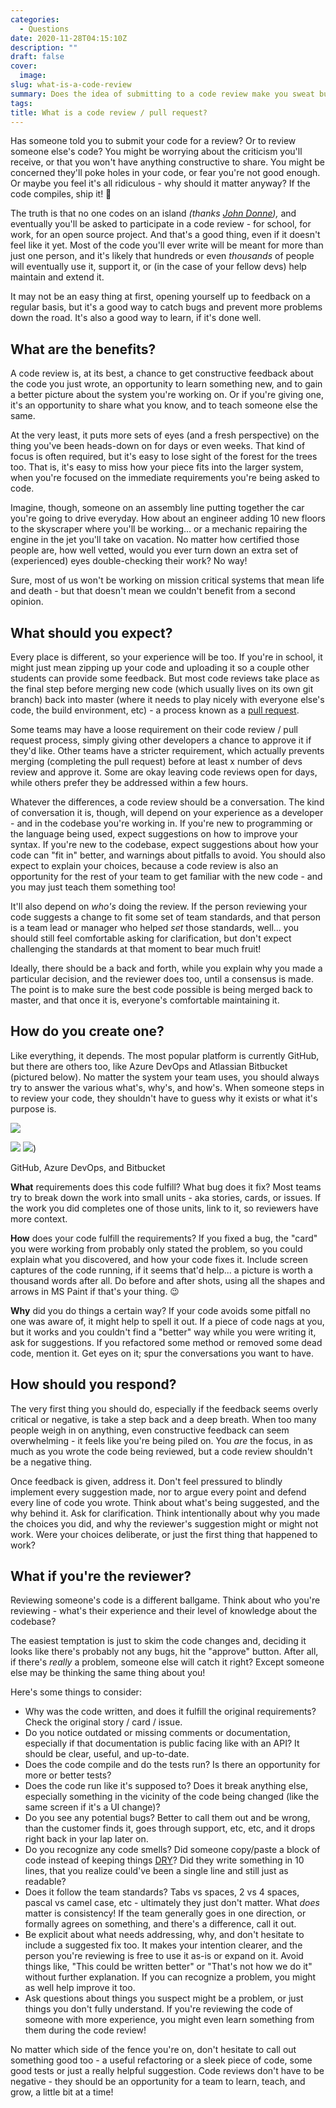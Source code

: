 ```yaml
---
categories:
  - Questions
date: 2020-11-28T04:15:10Z
description: ""
draft: false
cover:
  image:
slug: what-is-a-code-review
summary: Does the idea of submitting to a code review make you sweat bullets? Or do you brush it off as a necessary evil? It should be a (hopefully positive) conversation, wherein the team agrees to the code they're all going to have to help maintain, and maybe learns something new too.
tags:
title: What is a code review / pull request?
---
```

Has someone told you to submit your code for a review? Or to review someone else's code? You might be worrying about the criticism you'll receive, or that you won't have anything constructive to share. You might be concerned they'll poke holes in your code, or fear you're not good enough. Or maybe you feel it's all ridiculous - why should it matter anyway? If the code compiles, ship it! 🚢

The truth is that no one codes on an island _(thanks_ [_John Donne_](https://allpoetry.com/No-man-is-an-island)_),_ and eventually you'll be asked to participate in a code review - for school, for work, for an open source project. And that's a good thing, even if it doesn't feel like it yet. Most of the code you'll ever write will be meant for more than just one person, and it's likely that hundreds or even _thousands_ of people will eventually use it, support it, or (in the case of your fellow devs) help maintain and extend it.

It may not be an easy thing at first, opening yourself up to feedback on a regular basis, but it's a good way to catch bugs and prevent more problems down the road. It's also a good way to learn, if it's done well.

## What are the benefits?

A code review is, at its best, a chance to get constructive feedback about the code you just wrote, an opportunity to learn something new, and to gain a better picture about the system you're working on. Or if you're giving one, it's an opportunity to share what you know, and to teach someone else the same.

At the very least, it puts more sets of eyes (and a fresh perspective) on the thing you've been heads-down on for days or even weeks. That kind of focus is often required, but it's easy to lose sight of the forest for the trees too. That is, it's easy to miss how your piece fits into the larger system, when you're focused on the immediate requirements you're being asked to code.

Imagine, though, someone on an assembly line putting together the car you're going to drive everyday. How about an engineer adding 10 new floors to the skyscraper where you'll be working... or a mechanic repairing the engine in the jet you'll take on vacation. No matter how certified those people are, how well vetted, would you ever turn down an extra set of (experienced) eyes double-checking their work? No way!

Sure, most of us won't be working on mission critical systems that mean life and death - but that doesn't mean we couldn't benefit from a second opinion.

## What should you expect?

Every place is different, so your experience will be too. If you're in school, it might just mean zipping up your code and uploading it so a couple other students can provide some feedback. But most code reviews take place as the final step before merging new code (which usually lives on its own git branch) back into master (where it needs to play nicely with everyone else's code, the build environment, etc) - a process known as a [pull request](https://dzone.com/articles/learning-git-what-is-a-pull-request).

Some teams may have a loose requirement on their code review / pull request process, simply giving other developers a chance to approve it if they'd like. Other teams have a stricter requirement, which actually prevents merging (completing the pull request) before at least x number of devs review and approve it. Some are okay leaving code reviews open for days, while others prefer they be addressed within a few hours.

Whatever the differences, a code review should be a conversation. The kind of conversation it is, though, will depend on your experience as a developer - and in the codebase you're working in. If you're new to programming or the language being used, expect suggestions on how to improve your syntax. If you're new to the codebase, expect suggestions about how your code can "fit in" better, and warnings about pitfalls to avoid. You should also expect to explain your choices, because a code review is also an opportunity for the rest of your team to get familiar with the new code - and you may just teach them something too!

It'll also depend on _who's_ doing the review. If the person reviewing your code suggests a change to fit some set of team standards, and that person is a team lead or manager who helped _set_ those standards, well... you should still feel comfortable asking for clarification, but don't expect challenging the standards at that moment to bear much fruit!

Ideally, there should be a back and forth, while you explain why you made a particular decision, and the reviewer does too, until a consensus is made. The point is to make sure the best code possible is being merged back to master, and that once it is, everyone's comfortable maintaining it.

## How do you create one?

Like everything, it depends. The most popular platform is currently GitHub, but there are others too, like Azure DevOps and Atlassian Bitbucket (pictured below). No matter the system your team uses, you should always try to answer the various what's, why's, and how's. When someone steps in to review your code, they shouldn't have to guess why it exists or what it's purpose is.

![](what-is-a-code-review/image-13.png)

![](what-is-a-code-review/image-15.png)
![](what-is-a-code-review/image-13.png))

GitHub, Azure DevOps, and Bitbucket

**What** requirements does this code fulfill? What bug does it fix? Most teams try to break down the work into small units - aka stories, cards, or issues. If the work you did completes one of those units, link to it, so reviewers have more context.

**How** does your code fulfill the requirements? If you fixed a bug, the "card" you were working from probably only stated the problem, so you could explain what you discovered, and how your code fixes it. Include screen captures of the code running, if it seems that'd help... a picture is worth a thousand words after all. Do before and after shots, using all the shapes and arrows in MS Paint if that's your thing. 😉

**Why** did you do things a certain way? If your code avoids some pitfall no one was aware of, it might help to spell it out. If a piece of code nags at you, but it works and you couldn't find a "better" way while you were writing it, ask for suggestions. If you refactored some method or removed some dead code, mention it. Get eyes on it; spur the conversations you want to have.

## How should you respond?

The very first thing you should do, especially if the feedback seems overly critical or negative, is take a step back and a deep breath. When too many people weigh in on anything, even constructive feedback can seem overwhelming - it feels like you're being piled on. You _are_ the focus, in as much as you wrote the code being reviewed, but a code review shouldn't be a negative thing.

Once feedback is given, address it. Don't feel pressured to blindly implement every suggestion made, nor to argue every point and defend every line of code you wrote. Think about what's being suggested, and the why behind it. Ask for clarification. Think intentionally about why you made the choices you did, and why the reviewer's suggestion might or might not work. Were your choices deliberate, or just the first thing that happened to work?

## What if you're the reviewer?

Reviewing someone's code is a different ballgame. Think about who you're reviewing - what's their experience and their level of knowledge about the codebase?

The easiest temptation is just to skim the code changes and, deciding it looks like there's probably not any bugs, hit the "approve" button. After all, if there's _really_ a problem, someone else will catch it right? Except someone else may be thinking the same thing about you!

Here's some things to consider:

- Why was the code written, and does it fulfill the original requirements? Check the original story / card / issue.
- Do you notice outdated or missing comments or documentation, especially if that documentation is public facing like with an API? It should be clear, useful, and up-to-date.
- Does the code compile and do the tests run? Is there an opportunity for more or better tests?
- Does the code run like it's supposed to? Does it break anything else, especially something in the vicinity of the code being changed (like the same screen if it's a UI change)?
- Do you see any potential bugs? Better to call them out and be wrong, than the customer finds it, goes through support, etc, etc, and it drops right back in your lap later on.
- Do you recognize any code smells? Did someone copy/paste a block of code instead of keeping things [DRY](https://code.tutsplus.com/tutorials/3-key-software-principles-you-must-understand--net-25161)? Did they write something in 10 lines, that you realize could've been a single line and still just as readable?
- Does it follow the team standards? Tabs vs spaces, 2 vs 4 spaces, pascal vs camel case, etc - ultimately they just don't matter. What _does_ matter is consistency! If the team generally goes in one direction, or formally agrees on something, and there's a difference, call it out.
- Be explicit about what needs addressing, why, and don't hesitate to include a suggested fix too. It makes your intention clearer, and the person you're reviewing is free to use it as-is or expand on it. Avoid things like, "This could be written better" or "That's not how we do it" without further explanation. If you can recognize a problem, you might as well help improve it too.
- Ask questions about things you suspect might be a problem, or just things you don't fully understand. If you're reviewing the code of someone with more experience, you might even learn something from them during the code review!

No matter which side of the fence you're on, don't hesitate to call out something good too - a useful refactoring or a sleek piece of code, some good tests or just a really helpful suggestion. Code reviews don't have to be negative - they should be an opportunity for a team to learn, teach, and grow, a little bit at a time!
